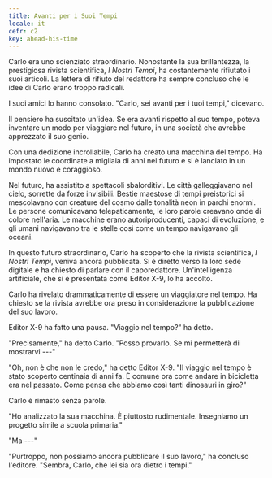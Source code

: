 ```yaml
---
title: Avanti per i Suoi Tempi
locale: it
cefr: c2
key: ahead-his-time
---
```


Carlo era uno scienziato straordinario. Nonostante la sua brillantezza, la prestigiosa rivista scientifica, *I Nostri Tempi*, ha costantemente rifiutato i suoi articoli. La lettera di rifiuto del redattore ha sempre concluso che le idee di Carlo erano troppo radicali.

I suoi amici lo hanno consolato. "Carlo, sei avanti per i tuoi tempi," dicevano.

Il pensiero ha suscitato un'idea. Se era avanti rispetto al suo tempo, poteva inventare un modo per viaggiare nel futuro, in una società che avrebbe apprezzato il suo genio.

Con una dedizione incrollabile, Carlo ha creato una macchina del tempo. Ha impostato le coordinate a migliaia di anni nel futuro e si è lanciato in un mondo nuovo e coraggioso.

Nel futuro, ha assistito a spettacoli sbalorditivi. Le città galleggiavano nel cielo, sorrette da forze invisibili. Bestie maestose di tempi preistorici si mescolavano con creature del cosmo dalle tonalità neon in parchi enormi. Le persone comunicavano telepaticamente, le loro parole creavano onde di colore nell'aria. Le macchine erano autoriproducenti, capaci di evoluzione, e gli umani navigavano tra le stelle così come un tempo navigavano gli oceani.

In questo futuro straordinario, Carlo ha scoperto che la rivista scientifica, *I Nostri Tempi*, veniva ancora pubblicata. Si è diretto verso la loro sede digitale e ha chiesto di parlare con il caporedattore. Un'intelligenza artificiale, che si è presentata come Editor X-9, lo ha accolto.

Carlo ha rivelato drammaticamente di essere un viaggiatore nel tempo. Ha chiesto se la rivista avrebbe ora preso in considerazione la pubblicazione del suo lavoro.

Editor X-9 ha fatto una pausa. "Viaggio nel tempo?" ha detto.

"Precisamente," ha detto Carlo. "Posso provarlo. Se mi permetterà di mostrarvi ---"

"Oh, non è che non le credo," ha detto Editor X-9. "Il viaggio nel tempo è stato scoperto centinaia di anni fa. È comune ora come andare in bicicletta era nel passato. Come pensa che abbiamo così tanti dinosauri in giro?"

Carlo è rimasto senza parole.

"Ho analizzato la sua macchina. È piuttosto rudimentale. Insegniamo un progetto simile a scuola primaria."

"Ma ---"

"Purtroppo, non possiamo ancora pubblicare il suo lavoro," ha concluso l'editore. "Sembra, Carlo, che lei sia ora dietro i tempi."